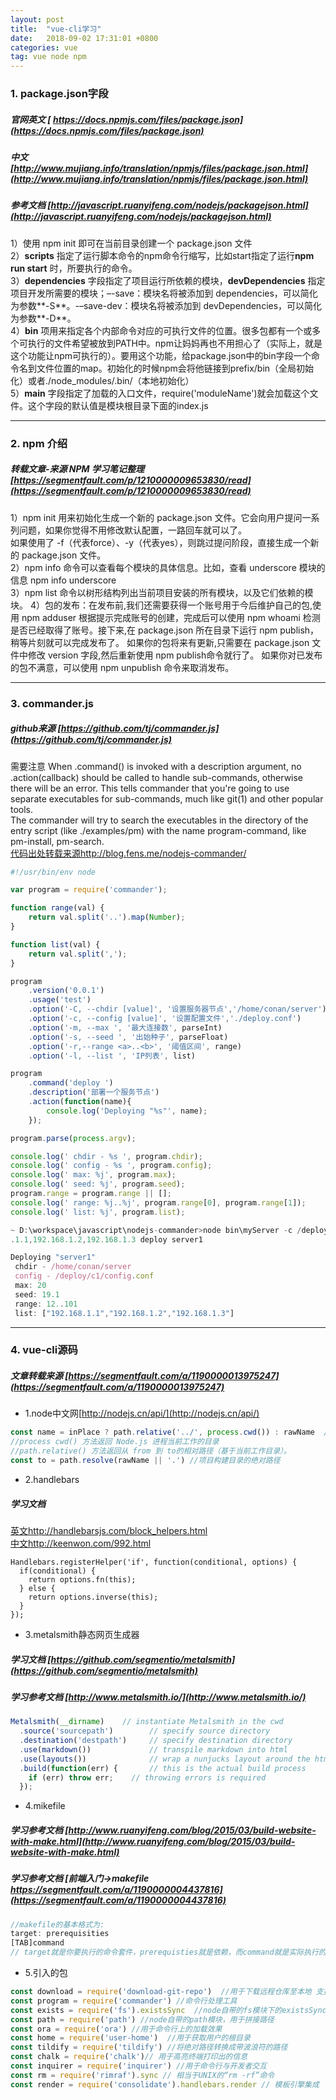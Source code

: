 ```yaml
---
layout: post
title:  "vue-cli学习"
date:   2018-09-02 17:31:01 +0800
categories: vue
tag: vue node npm
---
```


### 1. package.json字段  
##### 官网英文  [ https://docs.npmjs.com/files/package.json](https://docs.npmjs.com/files/package.json)  
##### 中文  [http://www.mujiang.info/translation/npmjs/files/package.json.html](http://www.mujiang.info/translation/npmjs/files/package.json.html)  
##### 参考文档  [http://javascript.ruanyifeng.com/nodejs/packagejson.html](http://javascript.ruanyifeng.com/nodejs/packagejson.html)  

1）使用 npm init 即可在当前目录创建一个 package.json 文件  
2）**scripts** 指定了运行脚本命令的npm命令行缩写，比如start指定了运行**npm run start** 时，所要执行的命令。  
3）**dependencies**   字段指定了项目运行所依赖的模块，**devDependencies**   指定项目开发所需要的模块；–-save：模块名将被添加到 dependencies，可以简化为参数**-S**。-–save-dev：模块名将被添加到 devDependencies，可以简化为参数**-D**。  
4）**bin** 项用来指定各个内部命令对应的可执行文件的位置。很多包都有一个或多个可执行的文件希望被放到PATH中。npm让妈妈再也不用担心了（实际上，就是这个功能让npm可执行的）。要用这个功能，给package.json中的bin字段一个命令名到文件位置的map。初始化的时候npm会将他链接到prefix/bin（全局初始化）或者./node_modules/.bin/（本地初始化）  
5）**main** 字段指定了加载的入口文件，require('moduleName')就会加载这个文件。这个字段的默认值是模块根目录下面的index.js  

---
### 2. npm 介绍  
##### 转载文章-来源 NPM 学习笔记整理   [https://segmentfault.com/p/1210000009653830/read](https://segmentfault.com/p/1210000009653830/read)  
1）npm init 用来初始化生成一个新的 package.json 文件。它会向用户提问一系列问题，如果你觉得不用修改默认配置，一路回车就可以了。  
如果使用了 -f（代表force）、-y（代表yes），则跳过提问阶段，直接生成一个新的 package.json 文件。  
2）npm info 命令可以查看每个模块的具体信息。比如，查看 underscore 模块的信息 npm info underscore  
3）npm list 命令以树形结构列出当前项目安装的所有模块，以及它们依赖的模块。 
4）包的发布：在发布前,我们还需要获得一个账号用于今后维护自己的包,使用 npm adduser 根据提示完成账号的创建，完成后可以使用 npm whoami 检测是否已经取得了账号。接下来,在 package.json 所在目录下运行 npm publish，稍等片刻就可以完成发布了。
如果你的包将来有更新,只需要在 package.json 文件中修改 version 字段,然后重新使用 npm publish命令就行了。
如果你对已发布的包不满意，可以使用 npm unpublish 命令来取消发布。  

---
### 3. commander.js  
##### github来源   [https://github.com/tj/commander.js](https://github.com/tj/commander.js)  
需要注意 When .command() is invoked with a description argument, no .action(callback) should be called to handle sub-commands, otherwise there will be an error. This tells commander that you're going to use separate executables for sub-commands, much like git(1) and other popular tools.  
The commander will try to search the executables in the directory of the entry script (like ./examples/pm) with the name program-command, like pm-install, pm-search.  
[代码出处转载来源http://blog.fens.me/nodejs-commander/](http://blog.fens.me/nodejs-commander/)  

```javascript
#!/usr/bin/env node

var program = require('commander');

function range(val) {
    return val.split('..').map(Number);
}

function list(val) {
    return val.split(',');
}

program
    .version('0.0.1')
    .usage('test')
    .option('-C, --chdir [value]', '设置服务器节点','/home/conan/server')
    .option('-c, --config [value]', '设置配置文件','./deploy.conf')
    .option('-m, --max ', '最大连接数', parseInt)
    .option('-s, --seed ', '出始种子', parseFloat)
    .option('-r,--range <a>..<b>', '阈值区间', range)
    .option('-l, --list ', 'IP列表', list)

program
    .command('deploy ')
    .description('部署一个服务节点')
    .action(function(name){
        console.log('Deploying "%s"', name);
    });

program.parse(process.argv);

console.log(' chdir - %s ', program.chdir);
console.log(' config - %s ', program.config);
console.log(' max: %j', program.max);
console.log(' seed: %j', program.seed);
program.range = program.range || [];
console.log(' range: %j..%j', program.range[0], program.range[1]);
console.log(' list: %j', program.list);
```
```javascript
~ D:\workspace\javascript\nodejs-commander>node bin\myServer -c /deploy/c1/config.conf -m 20 -s 19.1 -r 12..101 -l 192.168
.1.1,192.168.1.2,192.168.1.3 deploy server1

Deploying "server1"
 chdir - /home/conan/server
 config - /deploy/c1/config.conf
 max: 20
 seed: 19.1
 range: 12..101
 list: ["192.168.1.1","192.168.1.2","192.168.1.3"]
```
---
### 4. vue-cli源码  
##### 文章转载来源  [https://segmentfault.com/a/1190000013975247](https://segmentfault.com/a/1190000013975247)  

+ 1.node中文网[http://nodejs.cn/api/](http://nodejs.cn/api/)  
```javascript
const name = inPlace ? path.relative('../', process.cwd()) : rawName  //如果在当前目录下构建项目,当前目录名为项目构建目录名，否则是当前目录下的子目录【rawName】为项目构建目录名
//process cwd() 方法返回 Node.js 进程当前工作的目录
//path.relative() 方法返回从 from 到 to的相对路径（基于当前工作目录）。
const to = path.resolve(rawName || '.') //项目构建目录的绝对路径
```
+ 2.handlebars   
##### 学习文档  
[ 英文http://handlebarsjs.com/block_helpers.html](http://handlebarsjs.com/block_helpers.html)  
[中文http://keenwon.com/992.html](http://keenwon.com/992.html)  

```
Handlebars.registerHelper('if', function(conditional, options) {
  if(conditional) {
    return options.fn(this);
  } else {
    return options.inverse(this);
  }
});
```

+ 3.metalsmith静态网页生成器  
##### 学习文档 [https://github.com/segmentio/metalsmith](https://github.com/segmentio/metalsmith)  
##### 学习参考文档 [http://www.metalsmith.io/](http://www.metalsmith.io/)  

```javascript
Metalsmith(__dirname)    // instantiate Metalsmith in the cwd
  .source('sourcepath')        // specify source directory
  .destination('destpath')     // specify destination directory
  .use(markdown())             // transpile markdown into html
  .use(layouts())              // wrap a nunjucks layout around the html
  .build(function(err) {       // this is the actual build process
    if (err) throw err;    // throwing errors is required
  });
```


+ 4.mikefile  
##### 学习参考文档   [http://www.ruanyifeng.com/blog/2015/03/build-website-with-make.html](http://www.ruanyifeng.com/blog/2015/03/build-website-with-make.html)  
##### 学习参考文档  [前端入门->makefile https://segmentfault.com/a/1190000004437816](https://segmentfault.com/a/1190000004437816)  
```javascript
//makefile的基本格式为:
target: prerequisities
[TAB]command
// target就是你要执行的命令套件，prerequisties就是依赖，而command就是实际执行的命令。
```


+ 5.引入的包  
```javascript
const download = require('download-git-repo')  //用于下载远程仓库至本地 支持GitHub、GitLab、Bitbucket
const program = require('commander') //命令行处理工具
const exists = require('fs').existsSync  //node自带的fs模块下的existsSync方法，用于检测路径是否存在。（会阻塞）
const path = require('path') //node自带的path模块，用于拼接路径
const ora = require('ora') //用于命令行上的加载效果
const home = require('user-home')  //用于获取用户的根目录
const tildify = require('tildify') //将绝对路径转换成带波浪符的路径
const chalk = require('chalk')// 用于高亮终端打印出的信息
const inquirer = require('inquirer') //用于命令行与开发者交互
const rm = require('rimraf').sync // 相当于UNIX的“rm -rf”命令
const render = require('consolidate').handlebars.render // 模板引擎集成
```